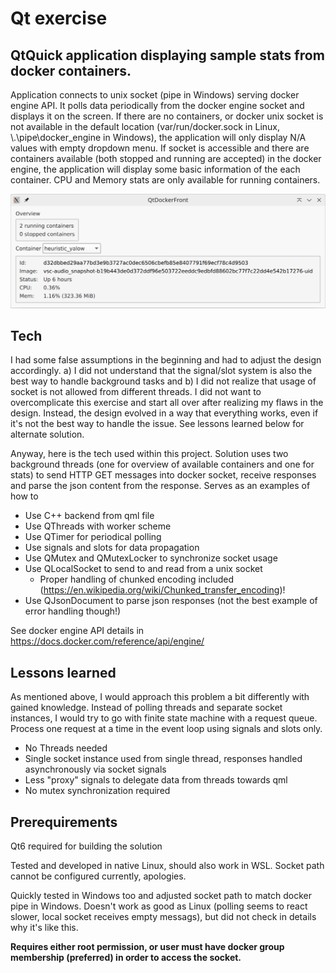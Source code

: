 # Qt exercise

## QtQuick application displaying sample stats from docker containers.

Application connects to unix socket (pipe in Windows) serving docker engine API. It polls data periodically from the docker engine socket and displays it on the screen. If there are no containers, or docker unix socket is not available in the default location (var/run/docker.sock in Linux, \\.\pipe\docker_engine in Windows), the application will only display N/A values with empty dropdown menu. If socket is accessible and there are containers available (both stopped and running are accepted) in the docker engine, the application will display some basic information of the each container. CPU and Memory stats are only available for running containers.

![Image of the application](screenshot_qt_front.png?raw=true "QtDockerFront")


## Tech

I had some false assumptions in the beginning and had to adjust the design accordingly. a) I did not understand that the signal/slot system is also the best way to handle background tasks and b) I did not realize that usage of socket is not allowed from different threads. I did not want to overcomplicate this exercise and start all over after realizing my flaws in the design. Instead, the design evolved in a way that everything works, even if it's not the best way to handle the issue. See lessons learned below for alternate solution.

Anyway, here is the tech used within this project. Solution uses two background threads (one for overview of available containers and one for stats) to send HTTP GET messages into docker socket, receive responses and parse the json content from the response. Serves as an examples of how to 
- Use C++ backend from qml file
- Use QThreads with worker scheme
- Use QTimer for periodical polling
- Use signals and slots for data propagation
- Use QMutex and QMutexLocker to synchronize socket usage
- Use QLocalSocket to send to and read from a unix socket
    - Proper handling of chunked encoding included (https://en.wikipedia.org/wiki/Chunked_transfer_encoding)!
- Use QJsonDocument to parse json responses (not the best example of error handling though!)

See docker engine API details in https://docs.docker.com/reference/api/engine/


## Lessons learned

As mentioned above, I would approach this problem a bit differently with gained knowledge. Instead of polling threads and separate socket instances, I would try to go with finite state machine with a request queue. Process one request at a time in the event loop using signals and slots only.
- No Threads needed
- Single socket instance used from single thread, responses handled asynchronously via socket signals
- Less "proxy" signals to delegate data from threads towards qml
- No mutex synchronization required


## Prerequirements

Qt6 required for building the solution

Tested and developed in native Linux, should also work in WSL. Socket path cannot be configured currently, apologies.

Quickly tested in Windows too and adjusted socket path to match docker pipe in Windows. Doesn't work as good as Linux (polling seems to react slower, local socket receives empty messags), but did not check in details why it's like this.

**Requires either root permission, or user must have docker group membership (preferred) in order to access the socket.**
